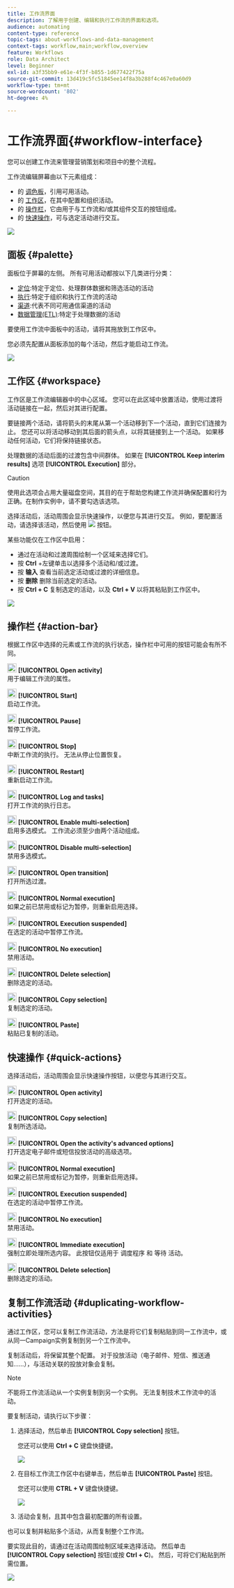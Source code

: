 ```yaml
---
title: 工作流界面
description: 了解用于创建、编辑和执行工作流的界面和选项。
audience: automating
content-type: reference
topic-tags: about-workflows-and-data-management
context-tags: workflow,main;workflow,overview
feature: Workflows
role: Data Architect
level: Beginner
exl-id: a3f35bb9-e61e-4f3f-b855-1d677422f75a
source-git-commit: 13d419c5fc51845ee14f8a3b288f4c467e0a60d9
workflow-type: tm+mt
source-wordcount: '802'
ht-degree: 4%

---
```


# 工作流界面{#workflow-interface}

您可以创建工作流来管理营销策划和项目中的整个流程。

工作流编辑屏幕由以下元素组成：

* 的 [调色板](#palette)，引用可用活动。
* 的 [工作区](#workspace)，在其中配置和组织活动。
* 的 [操作栏](#action-bar)，它由用于与工作流和/或其组件交互的按钮组成。
* 的 [快速操作](#quick-actions)，可与选定活动进行交互。

![](assets/wkf_overview.png)

## 面板 {#palette}

面板位于屏幕的左侧。 所有可用活动都按以下几类进行分类：

* [定位](../../automating/using/about-targeting-activities.md):特定于定位、处理群体数据和筛选活动的活动
* [执行](../../automating/using/about-execution-activities.md):特定于组织和执行工作流的活动
* [渠道](../../automating/using/about-channel-activities.md):代表不同可用通信渠道的活动
* [数据管理(ETL)](../../automating/using/about-data-management-activities.md):特定于处理数据的活动

要使用工作流中面板中的活动，请将其拖放到工作区中。

您必须先配置从面板添加的每个活动，然后才能启动工作流。

![](assets/workflow_palette.png)

## 工作区 {#workspace}

工作区是工作流编辑器中的中心区域。 您可以在此区域中放置活动，使用过渡将活动链接在一起，然后对其进行配置。

要链接两个活动，请将箭头的末尾从第一个活动移到下一个活动，直到它们连接为止。 您还可以将活动移动到其后面的箭头点，以将其链接到上一个活动。 如果移动任何活动，它们将保持链接状态。

处理数据的活动后面的过渡包含中间群体。 如果在 **[!UICONTROL Keep interim results]** 选项 **[!UICONTROL Execution]** 部分。

>[!CAUTION]
>
>使用此选项会占用大量磁盘空间，其目的在于帮助您构建工作流并确保配置和行为正确。在制作实例中，请不要勾选该选项。


选择活动后，活动周围会显示快速操作，以便您与其进行交互。 例如，要配置活动，请选择该活动，然后使用 ![](assets/edit_darkgrey-24px_table.png) 按钮。

某些功能仅在工作区中启用：

* 通过在活动和过渡周围绘制一个区域来选择它们。
* 按 **Ctrl** +左键单击以选择多个活动和/或过渡。
* 按 **输入** 查看当前选定活动或过渡的详细信息。
* 按 **删除** 删除当前选定的活动。
* 按 **Ctrl + C** 复制选定的活动，以及 **Ctrl + V** 以将其粘贴到工作区中。

![](assets/workflow_workspace.png)

## 操作栏 {#action-bar}

根据工作区中选择的元素或工作流的执行状态，操作栏中可用的按钮可能会有所不同。

<img height="21px" src="assets/edit_darkgrey-24px.png" /> **[!UICONTROL Open activity]**<br/>用于编辑工作流的属性。

<img height="21px" src="assets/play_darkgrey-24px_table.png" /> **[!UICONTROL Start]**<br/>启动工作流。

<img height="21px" src="assets/pause_darkgrey-24px_table.png" /> **[!UICONTROL Pause]**<br/>暂停工作流。

<img height="21px" src="assets/stop_darkgrey-24px_table.png" /> **[!UICONTROL Stop]**<br/>中断工作流的执行。 无法从停止位置恢复。

<img height="21px" src="assets/pauseplay_darkgrey-24px_table.png" /> **[!UICONTROL Restart]**<br/>重新启动工作流。

<img height="21px" src="assets/printpreview_darkgrey-24px_table.png" /> **[!UICONTROL Log and tasks]**<br/>打开工作流的执行日志。

<img height="21px" src="assets/checkcircle_darkgrey-24px_table.png" /> **[!UICONTROL Enable multi-selection]**<br/>启用多选模式。 工作流必须至少由两个活动组成。

<img height="21px" src="assets/closecircle_darkgrey-24px_table.png" /> **[!UICONTROL Disable multi-selection]**<br/>禁用多选模式。<br />

<img height="21px" src="assets/targeted.png" /> **[!UICONTROL Open transition]**<br/>打开所选过渡。<br />

<img height="21px" src="assets/check_darkgrey-24px_table.png" />  **[!UICONTROL Normal execution]**<br/>如果之前已禁用或标记为暂停，则重新启用选择。<br />

<img height="21px" src="assets/check_pause_darkgrey-24px_table.png" /> **[!UICONTROL Execution suspended]**<br/>在选定的活动中暂停工作流。<br />

<img height="21px" src="assets/checkdisable.png" /> **[!UICONTROL No execution]**<br/>禁用活动。<br />

<img height="21px" src="assets/delete_darkgrey-24px_table.png" /> **[!UICONTROL Delete selection]**<br/>删除选定的活动。<br />

<img height="21px" src="assets/copy_24px.png" /> **[!UICONTROL Copy selection]**<br/>复制选定的活动。

<img height="21px" src="assets/paste_24px.png" /> **[!UICONTROL Paste]**<br/>粘贴已复制的活动。

## 快速操作 {#quick-actions}

选择活动后，活动周围会显示快速操作按钮，以便您与其进行交互。

<img height="21px" src="assets/edit_darkgrey-24px.png" /> **[!UICONTROL Open activity]**<br/>打开选定的活动。

<img height="21px" src="assets/copy_24px.png" /> **[!UICONTROL Copy selection]**<br/>复制所选活动。

<img height="21px" src="assets/wkf_dlv_act_params_icon.png" /> **[!UICONTROL Open the activity's advanced options]**<br/>打开选定电子邮件或短信投放活动的高级选项。

<img height="21px" src="assets/check_darkgrey-24px_table.png" /> **[!UICONTROL Normal execution]**<br/>如果之前已禁用或标记为暂停，则重新启用选择。

<img height="21px" src="assets/check_pause_darkgrey-24px_table.png" /> **[!UICONTROL Execution suspended]**<br/>在选定的活动中暂停工作流。

<img height="21px" src="assets/checkdisable.png" /> **[!UICONTROL No execution]**<br/>禁用活动。

<img height="21px" src="assets/pending_darkgrey-24px_table.png" /> **[!UICONTROL Immediate execution]**<br/>强制立即处理所选内容。 此按钮仅适用于 <span class="uicontrol">调度程序</span> 和 <span class="uicontrol">等待</span> 活动。

<img height="21px" src="assets/delete_darkgrey-24px_table.png" /> **[!UICONTROL Delete selection]**<br/>删除选定的活动。

## 复制工作流活动 {#duplicating-workflow-activities}

通过工作区，您可以复制工作流活动，方法是将它们复制粘贴到同一工作流中，或从同一Campaign实例复制到另一个工作流中。

复制活动后，将保留其整个配置。 对于投放活动（电子邮件、短信、推送通知……），与活动关联的投放对象会复制。

>[!NOTE]
>
>不能将工作流活动从一个实例复制到另一个实例。 无法复制技术工作流中的活动。

要复制活动，请执行以下步骤：

1. 选择活动，然后单击 **[!UICONTROL Copy selection]** 按钮。

   您还可以使用 **Ctrl + C** 键盘快捷键。

   ![](assets/wkf_copypaste1.png)

1. 在目标工作流工作区中右键单击，然后单击 **[!UICONTROL Paste]** 按钮。

   您还可以使用 **CTRL + V** 键盘快捷键。

   ![](assets/wkf_copypaste2.png)

1. 活动会复制，且其中包含最初配置的所有设置。

也可以复制并粘贴多个活动，从而复制整个工作流。

要实现此目的，请通过在活动周围绘制区域来选择活动。 然后单击 **[!UICONTROL Copy selection]** 按钮(或按 **Ctrl + C**)。 然后，可将它们粘贴到所需位置。

![](assets/wkf_copypaste3.png)
